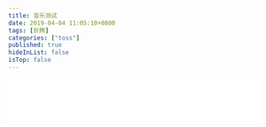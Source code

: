```yaml
---
title: 音乐测试
date: 2019-04-04 11:05:10+0800
tags: [折腾]
categories: ["toss"] 
published: true
hideInList: false
isTop: false 
---
```


<iframe frameborder="no" border="0" marginwidth="0" marginheight="0" width="100%" height="86" src="//music.163.com/outchain/player?type=2&id=493911&auto=0&height=66"></iframe>
